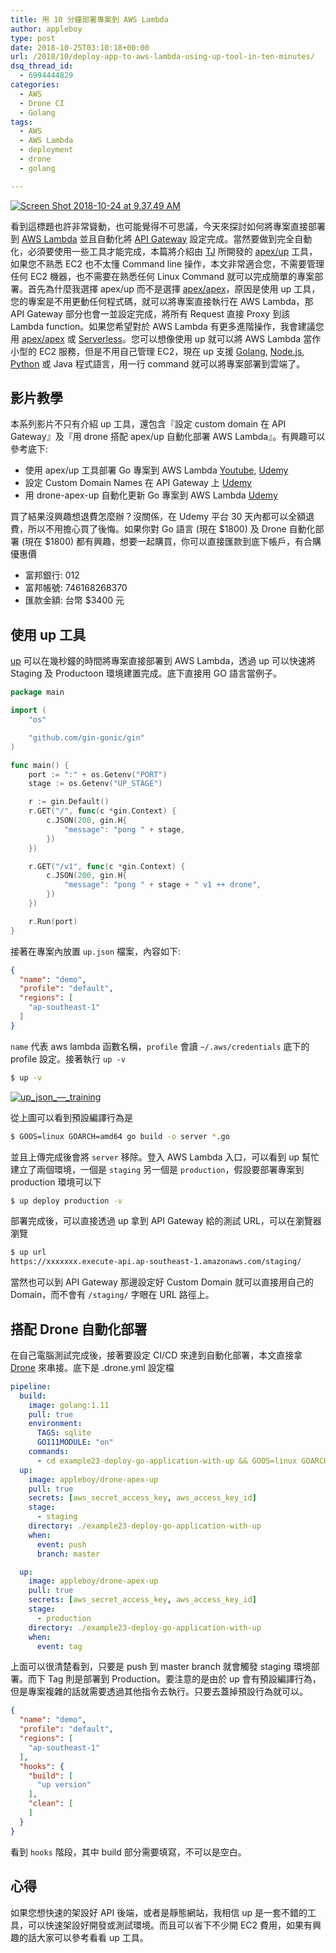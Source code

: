 ```yaml
---
title: 用 10 分鐘部署專案到 AWS Lambda
author: appleboy
type: post
date: 2018-10-25T03:10:18+00:00
url: /2018/10/deploy-app-to-aws-lambda-using-up-tool-in-ten-minutes/
dsq_thread_id:
  - 6994444829
categories:
  - AWS
  - Drone CI
  - Golang
tags:
  - AWS
  - AWS Lambda
  - deployment
  - drone
  - golang

---
```

[<img src="https://i1.wp.com/farm2.staticflickr.com/1956/43711539730_7bd9f610c3_z.jpg?w=840&#038;ssl=1" alt="Screen Shot 2018-10-24 at 9.37.49 AM" data-recalc-dims="1" />][1]

看到這標題也許非常聳動，也可能覺得不可思議，今天來探討如何將專案直接部署到 [AWS Lambda][2] 並且自動化將 [API Gateway][3] 設定完成。當然要做到完全自動化，必須要使用一些工具才能完成，本篇將介紹由 [TJ][4] 所開發的 [apex/up][5] 工具，如果您不熟悉 EC2 也不太懂 Command line 操作，本文非常適合您，不需要管理任何 EC2 機器，也不需要在熟悉任何 Linux Command 就可以完成簡單的專案部署。首先為什麼我選擇 apex/up 而不是選擇 [apex/apex][6]，原因是使用 up 工具，您的專案是不用更動任何程式碼，就可以將專案直接執行在 AWS Lambda，那 API Gateway 部分也會一並設定完成，將所有 Request 直接 Proxy 到該 Lambda function。如果您希望對於 AWS Lambda 有更多進階操作，我會建議您用 [apex/apex][6] 或 [Serverless][7]。您可以想像使用 up 就可以將 AWS Lambda 當作小型的 EC2 服務，但是不用自己管理 EC2，現在 up 支援 [Golang][8], [Node.js][9], [Python][10] 或 Java 程式語言，用一行 command 就可以將專案部署到雲端了。

<!--more-->

## 影片教學

本系列影片不只有介紹 up 工具，還包含『設定 custom domain 在 API Gateway』及『用 drone 搭配 apex/up 自動化部署 AWS Lambda』。有興趣可以參考底下:

  * 使用 apex/up 工具部署 Go 專案到 AWS Lambda [Youtube][11], [Udemy][12]
  * 設定 Custom Domain Names 在 API Gateway 上 [Udemy][13]
  * 用 drone-apex-up 自動化更新 Go 專案到 AWS Lambda [Udemy][14]

買了結果沒興趣想退費怎麼辦？沒關係，在 Udemy 平台 30 天內都可以全額退費，所以不用擔心買了後悔。如果你對 Go 語言 (現在 $1800) 及 Drone 自動化部署 (現在 $1800) 都有興趣，想要一起購買，你可以直接匯款到底下帳戶，有合購優惠價

  * 富邦銀行: 012
  * 富邦帳號: 746168268370
  * 匯款金額: 台幣 $3400 元

## 使用 up 工具

[up][15] 可以在幾秒鐘的時間將專案直接部署到 AWS Lambda，透過 up 可以快速將 Staging 及 Productoon 環境建置完成。底下直接用 GO 語言當例子。

```go
package main

import (
    "os"

    "github.com/gin-gonic/gin"
)

func main() {
    port := ":" + os.Getenv("PORT")
    stage := os.Getenv("UP_STAGE")

    r := gin.Default()
    r.GET("/", func(c *gin.Context) {
        c.JSON(200, gin.H{
            "message": "pong " + stage,
        })
    })

    r.GET("/v1", func(c *gin.Context) {
        c.JSON(200, gin.H{
            "message": "pong " + stage + " v1 ++ drone",
        })
    })

    r.Run(port)
}
```

接著在專案內放置 `up.json` 檔案，內容如下:

```json
{
  "name": "demo",
  "profile": "default",
  "regions": [
    "ap-southeast-1"
  ]
}
```

`name` 代表 aws lambda 函數名稱，`profile` 會讀 `~/.aws/credentials` 底下的 profile 設定。接著執行 `up -v`

```bash
$ up -v
```

[<img src="https://i1.wp.com/farm2.staticflickr.com/1963/45494403542_a91463e6cc_z.jpg?w=840&#038;ssl=1" alt="up_json_—_training" data-recalc-dims="1" />][16]

從上圖可以看到預設編譯行為是

```bash
$ GOOS=linux GOARCH=amd64 go build -o server *.go
```

並且上傳完成後會將 `server` 移除。登入 AWS Lambda 入口，可以看到 up 幫忙建立了兩個環境，一個是 `staging` 另一個是 `production`，假設要部署專案到 production 環境可以下

```bash
$ up deploy production -v
```

部署完成後，可以直接透過 up 拿到 API Gateway 給的測試 URL，可以在瀏覽器瀏覽

```bash
$ up url
https://xxxxxxx.execute-api.ap-southeast-1.amazonaws.com/staging/
```

當然也可以到 API Gateway 那邊設定好 Custom Domain 就可以直接用自己的 Domain，而不會有 `/staging/` 字眼在 URL 路徑上。

## 搭配 Drone 自動化部署

在自己電腦測試完成後，接著要設定 CI/CD 來達到自動化部署，本文直接拿 [Drone][17] 來串接。底下是 .drone.yml 設定檔

```yaml
pipeline:
  build:
    image: golang:1.11
    pull: true
    environment:
      TAGS: sqlite
      GO111MODULE: "on"
    commands:
      - cd example23-deploy-go-application-with-up && GOOS=linux GOARCH=amd64 go build -o server *.go
  up:
    image: appleboy/drone-apex-up
    pull: true
    secrets: [aws_secret_access_key, aws_access_key_id]
    stage:
      - staging
    directory: ./example23-deploy-go-application-with-up
    when:
      event: push
      branch: master

  up:
    image: appleboy/drone-apex-up
    pull: true
    secrets: [aws_secret_access_key, aws_access_key_id]
    stage:
      - production
    directory: ./example23-deploy-go-application-with-up
    when:
      event: tag
```

上面可以很清楚看到，只要是 push 到 master branch 就會觸發 staging 環境部署。而下 Tag 則是部署到 Production。要注意的是由於 up 會有預設編譯行為，但是專案複雜的話就需要透過其他指令去執行。只要去蓋掉預設行為就可以。

```json
{
  "name": "demo",
  "profile": "default",
  "regions": [
    "ap-southeast-1"
  ],
  "hooks": {
    "build": [
      "up version"
    ],
    "clean": [
    ]
  }
}
```

看到 `hooks` 階段，其中 build 部分需要填寫，不可以是空白。

## 心得

如果您想快速的架設好 API 後端，或者是靜態網站，我相信 up 是一套不錯的工具，可以快速架設好開發或測試環境。而且可以省下不少開 EC2 費用，如果有興趣的話大家可以參考看看 up 工具。

 [1]: https://www.flickr.com/photos/appleboy/43711539730/in/dateposted-public/ "Screen Shot 2018-10-24 at 9.37.49 AM"
 [2]: https://aws.amazon.com/tw/lambda/
 [3]: https://aws.amazon.com/tw/api-gateway/
 [4]: https://github.com/tj
 [5]: https://github.com/apex/up
 [6]: https://github.com/apex/apex
 [7]: https://serverless.com/
 [8]: https://golang.org
 [9]: https://nodejs.org/en/
 [10]: https://www.python.org/
 [11]: https://www.youtube.com/watch?v=Z2vp-L3bZwU
 [12]: https://www.udemy.com/golang-fight/learn/v4/t/lecture/12246918
 [13]: https://www.udemy.com/golang-fight/learn/v4/t/lecture/12249324
 [14]: https://www.udemy.com/golang-fight/learn/v4/t/lecture/12270902
 [15]: https://up.docs.apex.sh/#introduction
 [16]: https://www.flickr.com/photos/appleboy/45494403542/in/dateposted-public/ "up_json_—_training"
 [17]: https://github.com/drone/drone